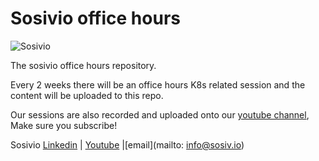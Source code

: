 # Sosivio office hours

![Sosivio](https://www.sosiv.io/images/logo.png)

The sosivio office hours repository.

Every 2 weeks there will be an office hours K8s related session and the content will be uploaded to this repo.

Our sessions are also recorded and uploaded onto our [youtube channel](https://www.youtube.com/channel/UC8w-LmiuhQSfmPMRud6qGJw), Make sure you subscribe!


Sosivio [Linkedin](https://www.linkedin.com/company/sosivio/mycompany/) | [Youtube](https://www.youtube.com/channel/UC8w-LmiuhQSfmPMRud6qGJw) |[email](mailto: info@sosiv.io)


